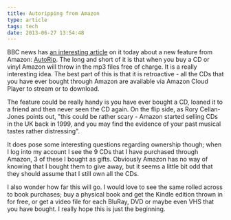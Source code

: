 ```yaml
---
title: Autoripping from Amazon
type: article
tags: tech
date: 2013-06-27 13:54:48
---
```

<p> BBC news has <a href="http://m.bbc.co.uk/news/technology-23078741" target="_blank">an interesting article</a> on it today about a new feature from Amazon: <a href="http://www.amazon.com/b?ie=UTF8&amp;node=5946775011" target="_blank">AutoRip</a>. The long and short of it is that when you buy a CD or vinyl Amazon will throw in the mp3 files free of charge. It is a really interesting idea.&nbsp;The best part of this is that it is retroactive - all the CDs that you have ever bought through Amazon are&nbsp;available&nbsp;via Amazon Cloud Player to stream or to download.</p><p> The feature could be really handy is you have ever bought a CD, loaned it to a friend and then never seen the CD again. On the flip side, as Rory Cellan-Jones points out, &quot;this could be rather scary - Amazon started selling CDs in the UK back in 1999, and you may find the evidence of your past musical tastes rather distressing&quot;.</p><p> It does pose some interesting questions regarding ownership though; when I log into my account I see the 9 CDs that I have purchased through Amazon, 3 of these I bought as gifts. Obviously Amazon has no way of knowing that I bought them to give away, but it seems a little bit odd that they should assume that I still own all the CDs.</p><p> I also wonder how far this will go. I would love to see the same rolled across to book purchases; buy a physical book and get the Kindle edition thrown in for free, or get a video file for each BluRay, DVD or maybe even VHS that you have bought. I really hope this is just the beginning.</p>
